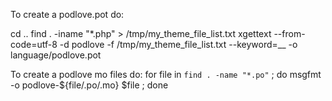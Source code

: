 To create a podlove.pot do:

cd ..
find . -iname "*.php" > /tmp/my_theme_file_list.txt
xgettext --from-code=utf-8 -d podlove  -f /tmp/my_theme_file_list.txt --keyword=__ -o language/podlove.pot


To create a podlove mo files do:
for file in `find . -name "*.po"` ; do msgfmt -o podlove-${file/.po/.mo} $file ; done

